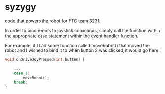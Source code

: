 syzygy
======

code that powers the robot for FTC team 3231.

In order to bind events to joystick commands, simply call the function within the appropriate case statement within the event handler function.

For example, if I had some function called moveRobot() that moved the robot and I wished to bind it to when button 2 was clicked, it would go here:

```C++
void onDriveJoyPressed(int button) {

	...
	case 1:
		moveRobot();
	break;
}
```
